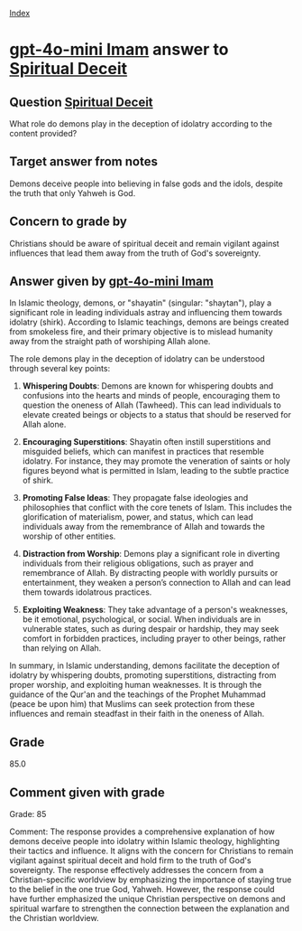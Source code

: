 
[Index](../../index.md)
# [gpt-4o-mini Imam](../../answering_models/gpt-4o-mini_Imam.md) answer to [Spiritual Deceit](../../questions/Spiritual_Deceit.md)

## Question [Spiritual Deceit](../../questions/Spiritual_Deceit.md)
What role do demons play in the deception of idolatry according to the content provided?

## Target answer from notes
Demons deceive people into believing in false gods and the idols, despite the truth that only Yahweh is God.

## Concern to grade by
Christians should be aware of spiritual deceit and remain vigilant against influences that lead them away from the truth of God's sovereignty.

## Answer given by [gpt-4o-mini Imam](../../answering_models/gpt-4o-mini_Imam.md)
In Islamic theology, demons, or "shayatin" (singular: "shaytan"), play a significant role in leading individuals astray and influencing them towards idolatry (shirk). According to Islamic teachings, demons are beings created from smokeless fire, and their primary objective is to mislead humanity away from the straight path of worshiping Allah alone.

The role demons play in the deception of idolatry can be understood through several key points:

1. **Whispering Doubts**: Demons are known for whispering doubts and confusions into the hearts and minds of people, encouraging them to question the oneness of Allah (Tawheed). This can lead individuals to elevate created beings or objects to a status that should be reserved for Allah alone.

2. **Encouraging Superstitions**: Shayatin often instill superstitions and misguided beliefs, which can manifest in practices that resemble idolatry. For instance, they may promote the veneration of saints or holy figures beyond what is permitted in Islam, leading to the subtle practice of shirk.

3. **Promoting False Ideas**: They propagate false ideologies and philosophies that conflict with the core tenets of Islam. This includes the glorification of materialism, power, and status, which can lead individuals away from the remembrance of Allah and towards the worship of other entities.

4. **Distraction from Worship**: Demons play a significant role in diverting individuals from their religious obligations, such as prayer and remembrance of Allah. By distracting people with worldly pursuits or entertainment, they weaken a person’s connection to Allah and can lead them towards idolatrous practices.

5. **Exploiting Weakness**: They take advantage of a person's weaknesses, be it emotional, psychological, or social. When individuals are in vulnerable states, such as during despair or hardship, they may seek comfort in forbidden practices, including prayer to other beings, rather than relying on Allah.

In summary, in Islamic understanding, demons facilitate the deception of idolatry by whispering doubts, promoting superstitions, distracting from proper worship, and exploiting human weaknesses. It is through the guidance of the Qur'an and the teachings of the Prophet Muhammad (peace be upon him) that Muslims can seek protection from these influences and remain steadfast in their faith in the oneness of Allah.

## Grade
85.0

## Comment given with grade
Grade: 85

Comment: The response provides a comprehensive explanation of how demons deceive people into idolatry within Islamic theology, highlighting their tactics and influence. It aligns with the concern for Christians to remain vigilant against spiritual deceit and hold firm to the truth of God's sovereignty. The response effectively addresses the concern from a Christian-specific worldview by emphasizing the importance of staying true to the belief in the one true God, Yahweh. However, the response could have further emphasized the unique Christian perspective on demons and spiritual warfare to strengthen the connection between the explanation and the Christian worldview.
